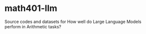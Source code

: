 # math401-llm
Source codes and datasets for How well do Large Language Models perform in Arithmetic tasks?
